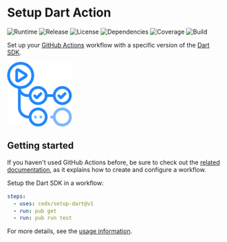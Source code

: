 # Setup Dart Action
![Runtime](https://img.shields.io/badge/node-%3E%3D12.6-brightgreen.svg) ![Release](https://img.shields.io/badge/action-v1.2.0-blue.svg) ![License](https://img.shields.io/badge/licence-MIT-green.svg) ![Dependencies](https://david-dm.org/cedx/setup-dart.svg) ![Coverage](https://coveralls.io/repos/github/cedx/setup-dart/badge.svg) ![Build](https://github.com/cedx/setup-dart/workflows/build/badge.svg)

Set up your [GitHub Actions](https://github.com/features/actions) workflow with a specific version of the [Dart SDK](https://dart.dev/tools/sdk).

![GitHub Actions](img/github_actions.png)

## Getting started
If you haven't used GitHub Actions before, be sure to check out the [related documentation](https://help.github.com/en/actions), as it explains how to create and configure a workflow.

Setup the Dart SDK in a workflow:

```yaml
steps:
  - uses: cedx/setup-dart@v1
  - run: pub get
  - run: pub run test
```

For more details, see the [usage information](usage.md).
